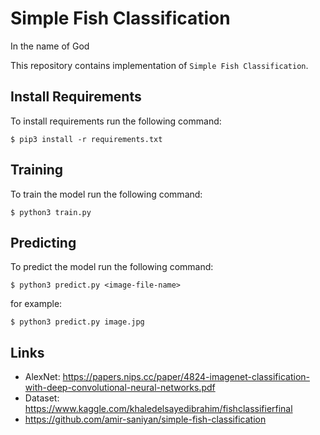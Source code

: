 # Simple Fish Classification

In the name of God

This repository contains implementation of `Simple Fish Classification`.


## Install Requirements

To install requirements run the following command:

```shell
$ pip3 install -r requirements.txt
```

## Training

To train the model run the following command:

```shell
$ python3 train.py
```


## Predicting

To predict the model run the following command:

```shell
$ python3 predict.py <image-file-name>
```

for example:

```shell
$ python3 predict.py image.jpg
```


## Links

* AlexNet: https://papers.nips.cc/paper/4824-imagenet-classification-with-deep-convolutional-neural-networks.pdf
* Dataset: https://www.kaggle.com/khaledelsayedibrahim/fishclassifierfinal
* https://github.com/amir-saniyan/simple-fish-classification